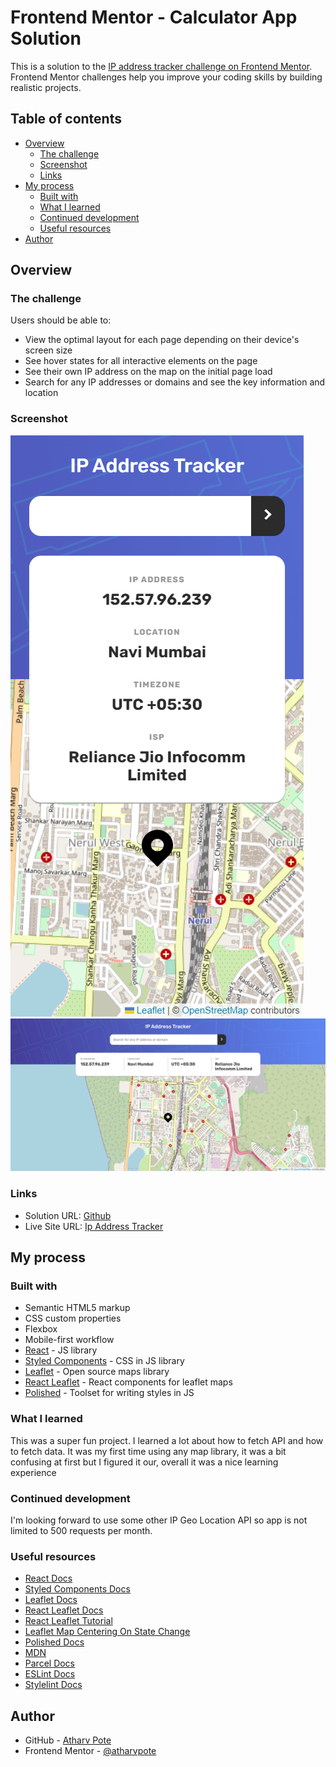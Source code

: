 # Frontend Mentor - Calculator App Solution

This is a solution to the [IP address tracker challenge on Frontend Mentor](https://www.frontendmentor.io/challenges/ip-address-tracker-I8-0yYAH0). Frontend Mentor challenges help you improve your coding skills by building realistic projects.

## Table of contents

- [Overview](#overview)
  - [The challenge](#the-challenge)
  - [Screenshot](#screenshot)
  - [Links](#links)
- [My process](#my-process)
  - [Built with](#built-with)
  - [What I learned](#what-i-learned)
  - [Continued development](#continued-development)
  - [Useful resources](#useful-resources)
- [Author](#author)

## Overview

### The challenge

Users should be able to:

- View the optimal layout for each page depending on their device's screen size
- See hover states for all interactive elements on the page
- See their own IP address on the map on the initial page load
- Search for any IP addresses or domains and see the key information and location

### Screenshot

![Mobile screenshot](./screenshots/mobile.png)
![Desktop screenshot](./screenshots/desktop.png)

### Links

- Solution URL: [Github](https://github.com/atharvpote/IP-Address-Tracker)
- Live Site URL: [Ip Address Tracker](https://fm-ip-tracker.netlify.app/)

## My process

### Built with

- Semantic HTML5 markup
- CSS custom properties
- Flexbox
- Mobile-first workflow
- [React](https://reactjs.org/) - JS library
- [Styled Components](https://styled-components.com/) - CSS in JS library
- [Leaflet](https://leafletjs.com/) - Open source maps library
- [React Leaflet](https://react-leaflet.js.org/) - React components for leaflet maps
- [Polished](https://styled-components.com/) - Toolset for writing styles in JS

### What I learned

This was a super fun project. I learned a lot about how to fetch API and how to fetch data. It was my first time using any map library, it was a bit confusing at first but I figured it our, overall it was a nice learning experience

### Continued development

I'm looking forward to use some other IP Geo Location API so app is not limited to 500 requests per month.

### Useful resources

- [React Docs](https://reactjs.org/docs/getting-started.html)
- [Styled Components Docs](https://styled-components.com/docs)
- [Leaflet Docs](https://leafletjs.com/reference.html)
- [React Leaflet Docs](https://react-leaflet.js.org/docs/)
- [React Leaflet Tutorial](https://blog.logrocket.com/react-leaflet-tutorial/)
- [Leaflet Map Centering On State Change](https://javascript.tutorialink.com/react-leaflet-map-center-not-changing/)
- [Polished Docs](https://polished.js.org/docs/)
- [MDN](https://developer.mozilla.org/en-US/)
- [Parcel Docs](https://parceljs.org/docs/)
- [ESLint Docs](https://eslint.org/docs/latest/)
- [Stylelint Docs](https://stylelint.io/)

## Author

- GitHub - [Atharv Pote](https://github.com/atharvpote)
- Frontend Mentor - [@atharvpote](https://www.frontendmentor.io/profile/atharvpote)
